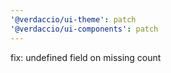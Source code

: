 ```yaml
---
'@verdaccio/ui-theme': patch
'@verdaccio/ui-components': patch
---
```


fix: undefined field on missing count
